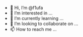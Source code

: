 - 👋 Hi, I’m @f1ufa
- 👀 I’m interested in ...
- 🌱 I’m currently learning ...
- 💞️ I’m looking to collaborate on ...
- 📫 How to reach me ...

<!---
f1ufa/f1ufa is a ✨ special ✨ repository because its `README.md` (this file) appears on your GitHub profile.
You can click the Preview link to take a look at your changes.
--->
